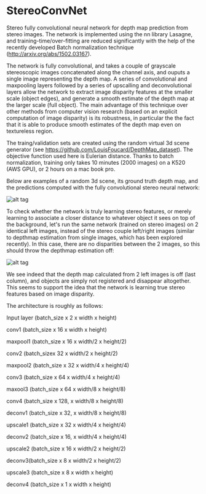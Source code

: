 # StereoConvNet
Stereo fully convolutional neural network for depth map prediction from stereo images. The network is implemented using 
the nn library Lasagne, and training-time/over-fitting are reduced significantly with the help of the recently developed Batch normalization technique (http://arxiv.org/abs/1502.03167).

The network is fully convolutional, and takes a couple of grayscale stereoscopic images concatenated along the channel axis,
and ouputs  a single image representing the depth map. A series of convolutional and maxpooling layers followed by a series of upscalling and deconvolutional layers allow the network to
extract image disparity features at the smaller scale (object edges), and generate a smooth estimate of the depth map at the larger scale (full object). The main advantage of this technique over other methods from computer vision research (based on an explicit computation of image disparity) is its robustness, in particular the the fact that it is able to produce smooth estimates of the depth map even on textureless region.

The traing/validation sets are created using the random virtual 3d scene generator (see https://github.com/LouisFoucard/DepthMap_dataset). The objective function used here is Eulerian distance. 
Thanks to batch normalization, training only takes 10 minutes (2000 images) on a K520 (AWS GPU), or 2 hours on a mac book pro.

Below are examples of a random 3d scene, its ground truth depth map, and the predictions computed with the fully convolutional stereo neural network:

![alt tag](https://github.com/LouisFoucard/StereoConvNet/blob/master/examples.png)


To check whether the network is truly learning stereo features, or merely learning to associate a closer distance to whatever object it sees on top of the background, let's run the same network (trained on stereo images) on 2 identical left images, instead of the stereo couple left/right images (similar to depthmap estimation from single images, which has been explored recently). In this case, there are no disparities between the 2 images, so this should throw the depthmap estimation off:

![alt tag](https://github.com/LouisFoucard/StereoConvNet/blob/master/check.png)

We see indeed that the depth map calculated from 2 left images is off (last column), and objects are simply not registered and disappear altogether. This seems to support the idea that the network is learning true stereo features based on image disparity.


The architecture is roughly as follows:

Input layer (batch_size x 2 x width x height)

conv1 (batch_size x 16 x width x height)

maxpool1 (batch_size x 16 x width/2 x height/2)

conv2 (batch_sizex 32 x width/2 x height/2)

maxpool2  (batch_size x 32 x width/4 x height/4)

conv3 (batch_size x 64 x width/4 x height/4)

maxool3 (batch_size x 64 x width/8 x height/8)

conv4 (batch_size x 128, x width/8 x height/8)

deconv1 (batch_size x 32, x width/8 x height/8)

upscale1 (batch_size x 32 x width/4 x height/4)

deconv2 (batch_size x 16, x width/4 x height/4)

upscale2 (batch_size x 16 x width/2 x height/2)

deconv3(batch_size x 8 x width/2 x height/2)

upscale3 (batch_size x 8 x width x height)

deconv4  (batch_size x 1 x width x height)

